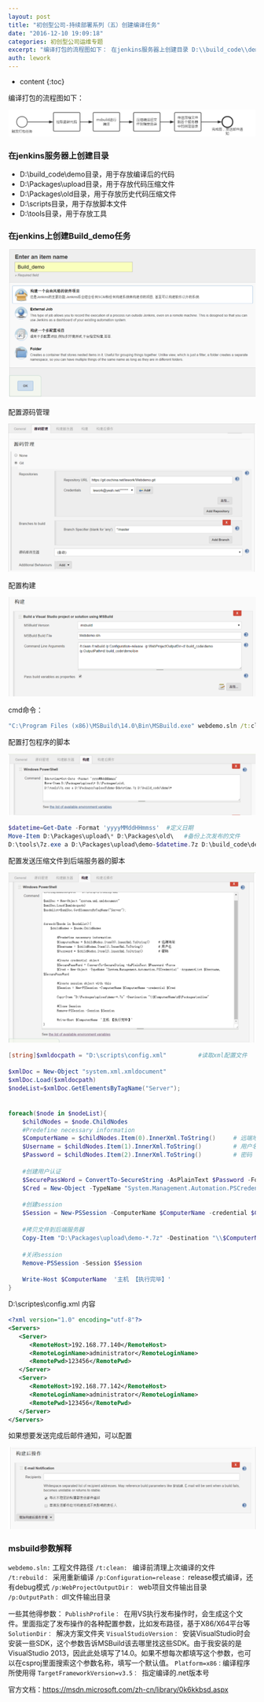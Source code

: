 ```yaml
---
layout: post
title: "初创型公司-持续部署系列（五）创建编译任务"
date: "2016-12-10 19:09:18"
categories: 初创型公司运维专题
excerpt: "编译打包的流程图如下： 在jenkins服务器上创建目录 D:\\build_code\\demo目录，用于存放编译后的代码 D:\\Packages..."
auth: lework
---
```

* content
{:toc}

编译打包的流程图如下：


![Paste_Image.png](/assets/images/初创型公司运维专题/3629406-a12d7f92220300b1.png)


### 在jenkins服务器上创建目录

- D:\build_code\demo目录，用于存放编译后的代码
- D:\Packages\upload目录，用于存放代码压缩文件
- D:\Packages\old目录，用于存放历史代码压缩文件
- D:\scripts目录，用于存放脚本文件
- D:\tools目录，用于存放工具

### 在jenkins上创建Build_demo任务

![Paste_Image.png](/assets/images/初创型公司运维专题/3629406-bdc3b8ffe8da98e1.png)

配置源码管理

![Paste_Image.png](/assets/images/初创型公司运维专题/3629406-43f40df52c2bf351.png)

配置构建

![Paste_Image.png](/assets/images/初创型公司运维专题/3629406-0368c72f3f7b73d5.png)


cmd命令：
```bat
"C:\Program Files (x86)\MSBuild\14.0\Bin\MSBuild.exe" webdemo.sln /t:clean /t:rebuild /p:Configuration=release  /p:WebProjectOutputDir=d:\build_code\demo /p:OutputPath=d:\build_code\demo\bin
```

配置打包程序的脚本

![Paste_Image.png](/assets/images/初创型公司运维专题/3629406-f61ff4ff0d6f39a8.png)

```powershell
$datetime=Get-Date -Format 'yyyyMMddHHmmss'  #定义日期
Move-Item D:\Packages\upload\* D:\Packages\old\   #备份上次发布的文件
D:\tools\7z.exe a D:\Packages\upload\demo-$datetime.7z D:\build_code\demo\*    压缩编译代码
```

配置发送压缩文件到后端服务器的脚本

![Paste_Image.png](/assets/images/初创型公司运维专题/3629406-fd2dd9e1a09fcbba.png)

```powershell
[string]$xmldocpath = "D:\scripts\config.xml"         #读取xml配置文件
 
$xmlDoc = New-Object "system.xml.xmldocument"
$xmlDoc.Load($xmldocpath)
$nodeList=$xmlDoc.GetElementsByTagName("Server");


foreach($node in $nodeList){
	$childNodes = $node.ChildNodes
	#Predefine necessary information
	$ComputerName = $childNodes.Item(0).InnerXml.ToString()     # 远端地址
	$Username = $childNodes.Item(1).InnerXml.ToString()         # 用户名
	$Password = $childNodes.Item(2).InnerXml.ToString()         # 密码

	#创建用户认证
	$SecurePassWord = ConvertTo-SecureString -AsPlainText $Password -Force
	$Cred = New-Object -TypeName "System.Management.Automation.PSCredential" -ArgumentList $Username, $SecurePassWord

	#创建session
	$Session = New-PSSession -ComputerName $ComputerName -credential $Cred
	
	#拷贝文件到后端服务器
	Copy-Item "D:\Packages\upload\demo-*.7z" -Destination "\\$ComputerName\d$\Packages\online"

	#关闭session
	Remove-PSSession -Session $Session
	
	Write-Host $ComputerName  '主机 【执行完毕】' 
}
```
D:\scriptes\config.xml 内容
```xml
<?xml version="1.0" encoding="utf-8"?>
<Servers>
   <Server>
      <RemoteHost>192.168.77.140</RemoteHost>
      <RemoteLoginName>administrator</RemoteLoginName>
      <RemotePwd>123456</RemotePwd>
   </Server>
   <Server>
      <RemoteHost>192.168.77.142</RemoteHost>
      <RemoteLoginName>administrator</RemoteLoginName>
      <RemotePwd>123456</RemotePwd>
   </Server>
</Servers>
```

如果想要发送完成后邮件通知，可以配置


![Paste_Image.png](/assets/images/初创型公司运维专题/3629406-185269f6a5caa18e.png)



### msbuild参数解释
`webdemo.sln:`    工程文件路径
`/t:clean: ` 编译前清理上次编译的文件
`/t:rebuild： `采用重新编译
`/p:Configuration=release：`  release模式编译，还有debug模式
`/p:WebProjectOutputDir： `web项目文件输出目录
`/p:OutputPath：` dll文件输出目录

一些其他得参数：
`PublishProfile： `在用VS执行发布操作时，会生成这个文件。里面指定了发布操作的各种配置参数，比如发布路径，基于X86/X64平台等
`SolutionDir： `解决方案文件夹
`VisualStudioVersion： `安装VisualStudio时会安装一些SDK，这个参数告诉MSBuild该去哪里找这些SDK。由于我安装的是VisualStudio 2013，因此此处填写了14.0。如果不想每次都填写这个参数，也可以在csproj里面搜索这个参数名称，填写一个默认值。
`Platform=x86：`编译程序所使用得
`TargetFrameworkVersion=v3.5： `指定编译的.net版本号

官方文档：https://msdn.microsoft.com/zh-cn/library/0k6kkbsd.aspx

